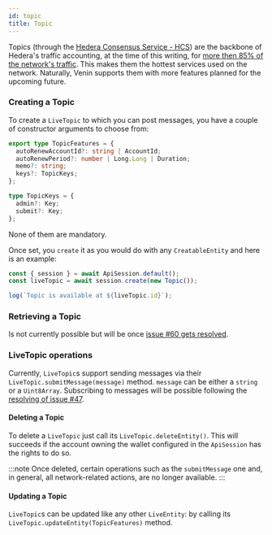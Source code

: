 ```yaml
---
id: topic
title: Topic
---
```


Topics (through the [Hedera Consensus Service - HCS](https://docs.hedera.com/guides/docs/sdks/consensus)) are the backbone of Hedera's traffic accounting, at the time of this writing, for [more then 85% of the network's traffic](https://app.dragonglass.me/chart?name=txn-service-type&period=1D). This makes them the hottest services used on the network. Naturally, Venin supports them with more features planned for the upcoming future.

### Creating a Topic

To create a `LiveTopic` to which you can post messages, you have a couple of constructor arguments to choose from:

```typescript
export type TopicFeatures = {
  autoRenewAccountId?: string | AccountId;
  autoRenewPeriod?: number | Long.Long | Duration;
  memo?: string;
  keys?: TopicKeys;
};

type TopicKeys = {
  admin?: Key;
  submit?: Key;
};
```

None of them are mandatory.

Once set, you `create` it as you would do with any `CreatableEntity` and here is an example:

```js live=true containerKey=create_a_topic
const { session } = await ApiSession.default();
const liveTopic = await session.create(new Topic());

log(`Topic is available at ${liveTopic.id}`);
```

### Retrieving a Topic

Is not currently possible but will be once [issue #60 gets resolved](https://github.com/buidler-labs/hedera-strato-js/issues/60).

### LiveTopic operations

Currently, `LiveTopic`s support sending messages via their `LiveTopic.submitMessage(message)` method. `message` can be either a `string` or a `Uint8Array`. Subscribing to messages will be possible following the [resolving of issue #47](https://github.com/buidler-labs/hedera-strato-js/issues/47).

#### Deleting a Topic

To delete a `LiveTopic` just call its `LiveTopic.deleteEntity()`. This will succeeds if the account owning the wallet configured in the `ApiSession` has the rights to do so.

:::note
Once deleted, certain operations such as the `submitMessage` one and, in general, all network-related actions, are no longer available.
:::

#### Updating a Topic

`LiveTopic`s can be updated like any other `LiveEntity`: by calling its `LiveTopic.updateEntity(TopicFeatures)` method.
